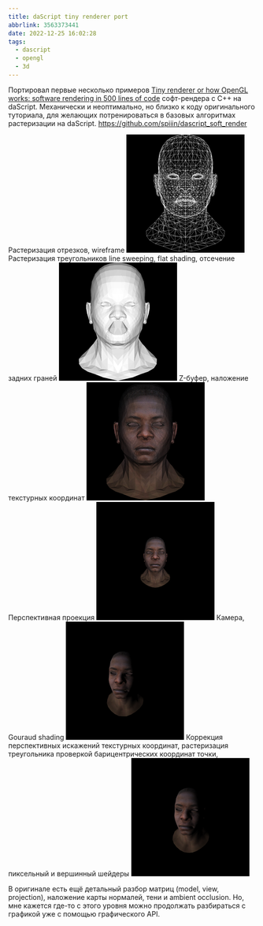 ```yaml
---
title: daScript tiny renderer port
abbrlink: 3563373441
date: 2022-12-25 16:02:28
tags:
  - dascript
  - opengl
  - 3d
---
```


Портировал первые несколько примеров [Tiny renderer or how OpenGL works: software rendering in 500 lines of code](https://github.com/ssloy/tinyrenderer/wiki) софт-рендера с C++ на daScript. Механически и неоптимально, но близко к коду оригинального туториала, для желающих потренироваться в базовых алгоритмах растеризации на daScript.
https://github.com/spiiin/dascript_soft_render

Растеризация отрезков, wireframe
![](221225-dascript-soft-render/1.png)
Растеризация треугольников line sweeping, flat shading, отсечение задних граней
![](221225-dascript-soft-render/2.png)
Z-буфер, наложение текстурных координат
![](221225-dascript-soft-render/3.png)
Перспективная проекция
![](221225-dascript-soft-render/4.png)
Камера, Gouraud shading
![](221225-dascript-soft-render/5.png)
Коррекция перспективных искажений текстурных координат, растеризация треугольника проверкой барицентрических координат точки, пиксельный и вершинный шейдеры
![](221225-dascript-soft-render/6.png)

В оригинале есть ещё детальный разбор матриц (model, view, projection), наложение карты нормалей, тени и ambient occlusion. Но, мне кажется где-то с этого уровня можно продолжать разбираться с графикой уже с помощью графического API.

